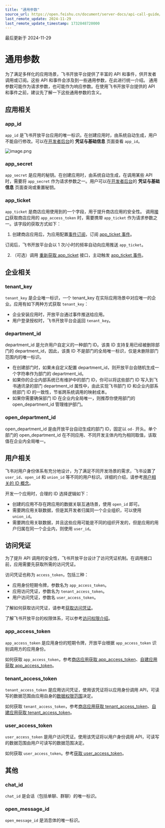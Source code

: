 ```yaml
---
title: "通用参数"
source_url: https://open.feishu.cn/document/server-docs/api-call-guide/terminology
last_remote_update: 2024-11-29
last_remote_update_timestamp: 1732848720000
---
```

最后更新于 2024-11-29

# 通用参数
为了满足多样化的应用场景，飞书开放平台提供了丰富的 API 和事件，供开发者调用或订阅。这些 API 和事件会涉及到一些通用参数，在此进行统一介绍。
通用参数可能作为请求参数，也可能作为响应参数。在使用飞书开放平台提供的 API 和事件之前，建议先了解一下这些通用参数的含义。
## 应用相关

### app_id

`app_id` 是飞书开放平台应用的唯一标识。在创建应用时，由系统自动生成，用户不能自行修改。可以在[开发者后台](https://open.feishu.cn/app)的 **凭证与基础信息** 页面查看 `app_id`。

![image.png](https://sf3-cn.feishucdn.com/obj/open-platform-opendoc/75a323a2311bf02b984645398d9a04f4_IzV8lIb35K.png?height=524&lazyload=true&maxWidth=600&width=3594)

### app_secret

`app_secret` 是应用的秘钥。在创建应用时，由系统自动生成，在调用某些 API 时，需要将 `app_secret` 作为请求参数之一。用户可以在[开发者后台](http://www.feishu.cn/admin)的 **凭证与基础信息** 页面查询或重置秘钥。

### app_ticket

`app_ticket` 是商店应用使用到的一个字段，用于提升商店应用的安全性。
调用[接口](https://open.feishu.cn/document/ukTMukTMukTM/ukDNz4SO0MjL5QzM/auth-v3/auth/app_access_token)获取商店应用的 `app_access_token` 时，需要携带 `app_ticket` 作为请求参数之一。该字段的获取方式如下：

1. 创建商店应用后，为应用配置[事件订阅](https://open.feishu.cn/document/ukTMukTMukTM/uUTNz4SN1MjL1UzM)，订阅 [app_ticket 事件](https://open.feishu.cn/document/uAjLw4CM/ukTMukTMukTM/application-v6/event/app_ticket-events)。

订阅后，飞书开放平台会以 1 次/小时的频率自动向应用推送 `app_ticket`。

2. （可选）调用 [重新获取 app_ticket](https://open.feishu.cn/document/ukTMukTMukTM/ukDNz4SO0MjL5QzM/auth-v3/auth/app_ticket_resend) 接口，主动触发 [app_ticket 事件](https://open.feishu.cn/document/uAjLw4CM/ukTMukTMukTM/application-v6/event/app_ticket-events)。

## 企业相关

### tenant_key

`tenant_key` 是企业唯一标识，一个 tenant_key 在实际应用场景中对应唯一的企业。应用有如下两种方式获取 `tenant_key`：
- 企业安装应用时，开放平台通过事件推送给应用。
- 用户登录授权时，飞书开放平台会返回 `tenant_key`。

### department_id

department_id 是允许用户自定义的一种部门 ID。该类 ID 支持复用已经被删除部门的 department_id，因此，该类 ID 不是部门的全局唯一标识，仅是未删除部门范围内的唯一标识。

- 在创建部门时，如果未自定义配置 department_id，则开放平台会随机生成一个字符串作为部门的 department_id。
- 如果你的企业内部系统已有维护中的部门 ID，你可以将这些部门 ID 写入到飞书通讯录的部门 department_id 属性中，由此实现飞书部门 ID 和企业内部系统部门 ID 的一致性，节省跨系统调用的映射成本。
- 如果你需要确保部门 ID 在企业内全局唯一，则推荐你使用部门的 open_department_id 管理维护部门。

### open_department_id

open_department_id 是由开放平台自动生成的部门 ID，固定以 `od-` 开头。单个部门的 open_department_id 在不同应用、不同开发主体内均为相同取值，该取值在企业内全局唯一。

## 用户相关

飞书对用户身份体系有充分地设计，为了满足不同开发场景的需求，飞书设置了 `user_id`、`open_id` 和 `union_id` 等不同的用户标识。详细的介绍，请参考[用户相关的 ID 概念](https://open.feishu.cn/document/home/user-identity-introduction/introduction)。

开发一个应用时，合理的 ID 选择逻辑如下：
- 创建的应用不存在跨应用的数据关联互通场景，使用 `open_id` 即可。
- 需要跨应用关联数据，但是其开发者归属同一个企业组织，可以使用 `union_id`。
- 需要跨应用关联数据，并且这些应用可能是不同的组织开发的，但是应用的用户归属在同一个企业内，则使用 `user_id`。

## 访问凭证

为了提升 API 调用的安全性，飞书开放平台设计了访问凭证机制。在调用接口前，应用需要先获取所需的访问凭证。

访问凭证也称为 `access_token`，包括三种：
- 应用身份短期令牌，参数名为 `app_access_token`。
- 应用访问凭证，参数名为 `tenant_access_token`。
- 用户访问凭证，参数名 `user_access_token`。

了解如何获取访问凭证，请参考[获取访问凭证](https://open.feishu.cn/document/ukTMukTMukTM/uMTNz4yM1MjLzUzM)。

了解飞书开放平台的权限体系，可以参考[访问权限介绍](https://open.feishu.cn/document/home/introduction-to-scope-and-authorization/overview)。

### app_access_token

`app_access_token` 是应用身份的短期令牌，开放平台根据 `app_access_token` 识别调用方的应用身份。

如何获取 `app_access_token`，参考[商店应用获取 app_access_token](https://open.feishu.cn/document/ukTMukTMukTM/ukDNz4SO0MjL5QzM/auth-v3/auth/app_access_token)、[自建应用获取 app_access_token](https://open.feishu.cn/document/ukTMukTMukTM/ukDNz4SO0MjL5QzM/auth-v3/auth/app_access_token_internal)。

### tenant_access_token

`tenant_access_token` 是应用访问凭证，使用该凭证将以应用身份调用 API，可读写的数据范围由应用自身的[数据权限范围](https://open.feishu.cn/document/home/introduction-to-scope-and-authorization/configure-app-data-permissions)决定。

如何获取 `tenant_access_token`，参考[商店应用获取 tenant_access_token](https://open.feishu.cn/document/ukTMukTMukTM/ukDNz4SO0MjL5QzM/auth-v3/auth/tenant_access_token)、[自建应用获取 tenant_access_token](https://open.feishu.cn/document/ukTMukTMukTM/ukDNz4SO0MjL5QzM/auth-v3/auth/tenant_access_token_internal)。

### user_access_token

`user_access_token` 是用户访问凭证。使用该凭证将以用户身份调用 API，可读写的数据范围由用户可读写的数据范围决定。

如何获取 `user_access_token`。参考[获取 user_access_token](https://open.feishu.cn/document/uAjLw4CM/ukTMukTMukTM/authentication-management/access-token/get-user-access-token)。

## 其他

### chat_id

`chat_id` 是会话（包括单聊、群聊）的唯一标识。

### open_message_id

`open_message_id` 是消息体的唯一标识。

